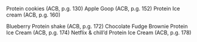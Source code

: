Protein cookies (ACB, p.g. 130)
Apple Goop (ACB, p.g. 152)
Protein Ice cream (ACB, p.g. 160)

Blueberry Protein shake (ACB, p.g. 172)
Chocolate Fudge Brownie Protein Ice Cream (ACB, p.g. 174)
Netflix & chill’d Protein Ice Cream (ACB, p.g. 178)